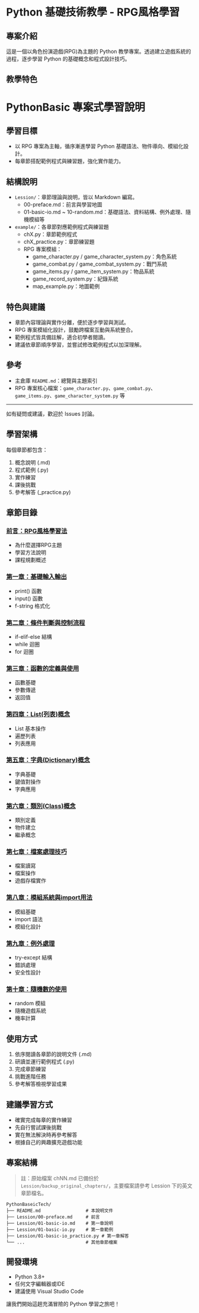 # Python 基礎技術教學 - RPG風格學習

## 專案介紹
這是一個以角色扮演遊戲(RPG)為主題的 Python 教學專案。透過建立遊戲系統的過程，逐步學習 Python 的基礎概念和程式設計技巧。

## 教學特色

# PythonBasic 專案式學習說明

## 學習目標
- 以 RPG 專案為主軸，循序漸進學習 Python 基礎語法、物件導向、模組化設計。
- 每章節搭配範例程式與練習題，強化實作能力。

## 結構說明
- `Lession/`：章節理論與說明，皆以 Markdown 編寫。
	- 00-preface.md：前言與學習地圖
	- 01-basic-io.md ~ 10-random.md：基礎語法、資料結構、例外處理、隨機模組等
- `example/`：各章節對應範例程式與練習題
	- chX.py：章節範例程式
	- chX_practice.py：章節練習題
	- RPG 專案模組：
		- game_character.py / game_character_system.py：角色系統
		- game_combat.py / game_combat_system.py：戰鬥系統
		- game_items.py / game_item_system.py：物品系統
		- game_record_system.py：紀錄系統
		- map_example.py：地圖範例

## 特色與建議
- 章節內容理論與實作分離，便於逐步學習與測試。
- RPG 專案模組化設計，鼓勵跨檔案互動與系統整合。
- 範例程式皆具備註解，適合初學者閱讀。
- 建議依章節順序學習，並嘗試修改範例程式以加深理解。

## 參考
- 主倉庫 `README.md`：總覽與主題索引
- RPG 專案核心檔案：`game_character.py`、`game_combat.py`、`game_items.py`、`game_character_system.py` 等

---
如有疑問或建議，歡迎於 Issues 討論。

## 學習架構
每個章節都包含：
1. 概念說明 (.md)
2. 程式範例 (.py)
3. 實作練習
4. 課後挑戰
5. 參考解答 (_practice.py)

## 章節目錄

### [前言：RPG風格學習法](Lession/00-preface.md)
- 為什麼選擇RPG主題
- 學習方法說明
- 課程規劃概述

### [第一章：基礎輸入輸出](Lession/01-basic-io.md)
- print() 函數
- input() 函數
- f-string 格式化

### [第二章：條件判斷與控制流程](Lession/02-conditions-loops.md)
- if-elif-else 結構
- while 迴圈
- for 迴圈

### [第三章：函數的定義與使用](Lession/03-functions.md)
- 函數基礎
- 參數傳遞
- 返回值

### [第四章：List(列表)概念](Lession/04-lists.md)
- List 基本操作
- 遍歷列表
- 列表應用

### [第五章：字典(Dictionary)概念](Lession/05-dictionaries.md)
- 字典基礎
- 鍵值對操作
- 字典應用

### [第六章：類別(Class)概念](Lession/06-classes.md)
- 類別定義
- 物件建立
- 繼承概念

### [第七章：檔案處理技巧](Lession/07-files.md)
- 檔案讀寫
- 檔案操作
- 遊戲存檔實作

### [第八章：模組系統與import用法](Lession/08-modules.md)
- 模組基礎
- import 語法
- 模組化設計

### [第九章：例外處理](Lession/09-exceptions.md)
- try-except 結構
- 錯誤處理
- 安全性設計

### [第十章：隨機數的使用](Lession/10-random.md)
- random 模組
- 隨機遊戲系統
- 機率計算

## 使用方式
1. 依序閱讀各章節的說明文件 (.md)
2. 研讀並運行範例程式 (.py)
3. 完成章節練習
4. 挑戰進階任務
5. 參考解答檢視學習成果

## 建議學習方式
- 確實完成每章的實作練習
- 先自行嘗試課後挑戰
- 實在無法解決時再參考解答
- 根據自己的興趣擴充遊戲功能

## 專案結構
> 註：原始檔案 chNN.md 已備份於 `Lession/backup_original_chapters/`，主要檔案請參考 Lession 下的英文章節檔名。

```
PythonBaseicTech/
├── README.md                 # 本說明文件
├── Lession/00-preface.md     # 前言
├── Lession/01-basic-io.md    # 第一章說明
├── Lession/01-basic-io.py    # 第一章範例
├── Lession/01-basic-io_practice.py # 第一章解答
└── ...                       # 其他章節檔案
```

## 開發環境
- Python 3.8+
- 任何文字編輯器或IDE
- 建議使用 Visual Studio Code

讓我們開始這趟充滿冒險的 Python 學習之旅吧！

